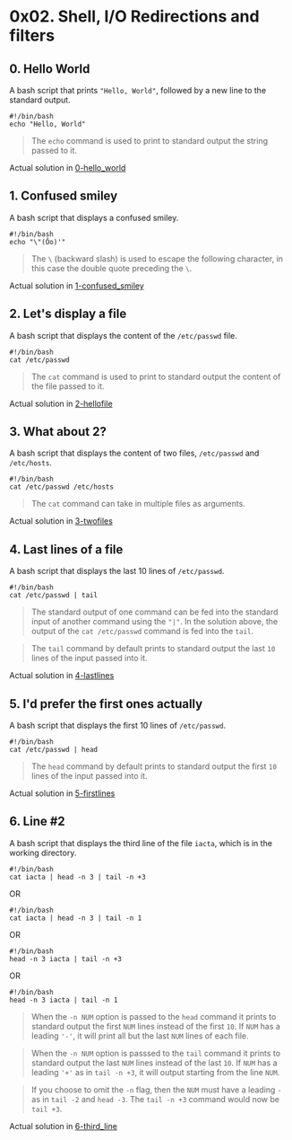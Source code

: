# 0x02. Shell, I/O Redirections and filters

## 0. Hello World
A bash script that prints `"Hello, World"`, followed by a new line to the standard output.
```
#!/bin/bash
echo "Hello, World"
```
> The `echo` command is used to print to standard output the string passed to it.

Actual solution in [0-hello_world](./0-hello_world)

## 1. Confused smiley
A bash script that displays a confused smiley.
```
#!/bin/bash
echo "\"(Ôo)'"
```
> The `\` (backward slash) is used to escape the following character, in this case the double quote preceding the `\`.

Actual solution in [1-confused_smiley](./1-confused_smiley)

## 2. Let's display a file 
A bash script that displays the content of the `/etc/passwd` file.
```
#!/bin/bash
cat /etc/passwd
```
> The `cat` command is used to print to standard output the content of the file passed to it. 

Actual solution in [2-hellofile](./2-hellofile)

## 3. What about 2? 
A bash script that displays the content of two files, `/etc/passwd` and `/etc/hosts`.
```
#!/bin/bash
cat /etc/passwd /etc/hosts
```
> The `cat` command can take in multiple files as arguments.

Actual solution in [3-twofiles](./3-twofiles)

## 4. Last lines of a file 
A bash script that displays the last 10 lines of `/etc/passwd`.
```
#!/bin/bash
cat /etc/passwd | tail
```
> The standard output of one command can be fed into the standard input of another command using the `"|"`. In the solution above, the output of the `cat /etc/passwd` command is fed into the `tail`.

> The `tail` command by default prints to standard output the last `10` lines of the input passed into it. 

Actual solution in [4-lastlines](./4-lastlines)

## 5. I'd prefer the first ones actually 
A bash script that displays the first 10 lines of `/etc/passwd`.
```
#!/bin/bash
cat /etc/passwd | head
```
> The `head` command by default prints to standard output the first `10` lines of the input passed into it. 

Actual solution in [5-firstlines](./5-firstlines)

## 6. Line #2 
A bash script that displays the third line of the file `iacta`, which is in the working directory.
```
#!/bin/bash
cat iacta | head -n 3 | tail -n +3
```
OR
```
#!/bin/bash
cat iacta | head -n 3 | tail -n 1
```
OR
```
#!/bin/bash
head -n 3 iacta | tail -n +3
```
OR
```
#!/bin/bash
head -n 3 iacta | tail -n 1
```
> When the `-n NUM` option is passed to the `head` command it prints to standard output the first `NUM` lines instead of the first `10`. If `NUM` has a leading `'-'`, it will print all but the last `NUM` lines of each file.

> When the `-n NUM` option is passsed to the `tail` command it prints to standard output the last `NUM` lines instead of the last `10`. If `NUM` has a leading `'+'` as in `tail -n +3`, it will output starting from the line `NUM`.

> If you choose to omit the `-n` flag, then the `NUM` must have a leading `-` as in `tail -2` and `head -3`. The `tail -n +3` command would now be `tail +3`. 

Actual solution in [6-third_line](./6-third_line)
